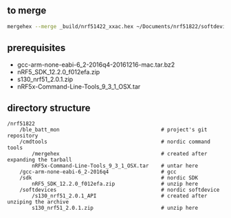 ## to merge
```bash
mergehex --merge _build/nrf51422_xxac.hex ~/Documents/nrf51822/softdevices/s130_nrf51_2.0.1_softdevice.hex --output _build/uart.hex
```

## prerequisites
* gcc-arm-none-eabi-6_2-2016q4-20161216-mac.tar.bz2
* nRF5_SDK_12.2.0_f012efa.zip
* s130_nrf51_2.0.1.zip
* nRF5x-Command-Line-Tools_9_3_1_OSX.tar

## directory structure
```
/nrf51822
    /ble_batt_mon                                 # project's git repository
    /cmdtools                                     # nordic command tools
        /mergehex                                 # created after expanding the tarball
        nRF5x-Command-Line-Tools_9_3_1_OSX.tar    # untar here
    /gcc-arm-none-eabi-6_2-2016q4                 # gcc
    /sdk                                          # nordic SDK
        nRF5_SDK_12.2.0_f012efa.zip               # unzip here
    /softdevices                                  # nordic softdevice
        /s130_nrf51_2.0.1_API                     # created after unziping the archive
        s130_nrf51_2.0.1.zip                      # unzip here
```

